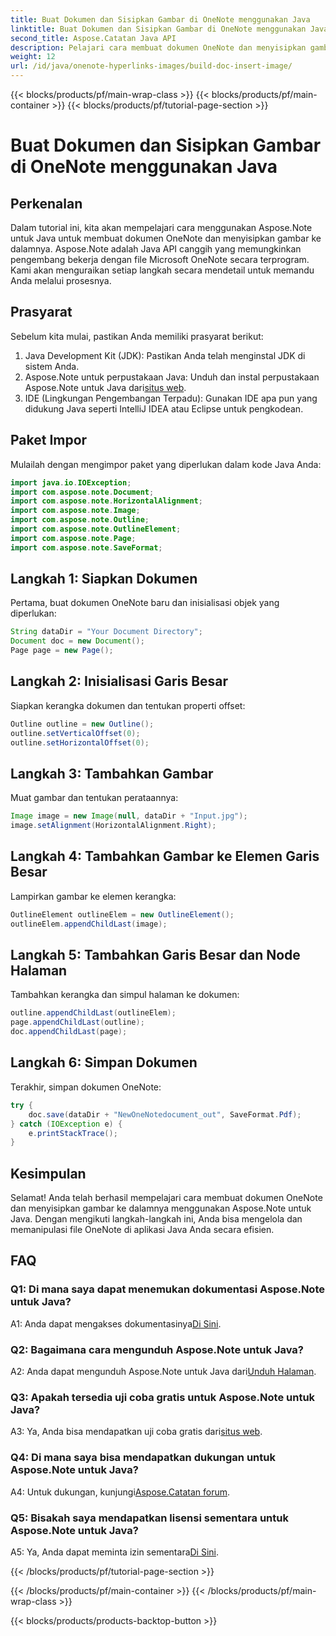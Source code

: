 ```yaml
---
title: Buat Dokumen dan Sisipkan Gambar di OneNote menggunakan Java
linktitle: Buat Dokumen dan Sisipkan Gambar di OneNote menggunakan Java
second_title: Aspose.Catatan Java API
description: Pelajari cara membuat dokumen OneNote dan menyisipkan gambar menggunakan Aspose.Note untuk Java. Tutorial langkah demi langkah untuk integrasi yang lancar.
weight: 12
url: /id/java/onenote-hyperlinks-images/build-doc-insert-image/
---
```


{{< blocks/products/pf/main-wrap-class >}}
{{< blocks/products/pf/main-container >}}
{{< blocks/products/pf/tutorial-page-section >}}

# Buat Dokumen dan Sisipkan Gambar di OneNote menggunakan Java

## Perkenalan

Dalam tutorial ini, kita akan mempelajari cara menggunakan Aspose.Note untuk Java untuk membuat dokumen OneNote dan menyisipkan gambar ke dalamnya. Aspose.Note adalah Java API canggih yang memungkinkan pengembang bekerja dengan file Microsoft OneNote secara terprogram. Kami akan menguraikan setiap langkah secara mendetail untuk memandu Anda melalui prosesnya.

## Prasyarat

Sebelum kita mulai, pastikan Anda memiliki prasyarat berikut:

1. Java Development Kit (JDK): Pastikan Anda telah menginstal JDK di sistem Anda.
2.  Aspose.Note untuk perpustakaan Java: Unduh dan instal perpustakaan Aspose.Note untuk Java dari[situs web](https://releases.aspose.com/note/java/).
3. IDE (Lingkungan Pengembangan Terpadu): Gunakan IDE apa pun yang didukung Java seperti IntelliJ IDEA atau Eclipse untuk pengkodean.

## Paket Impor

Mulailah dengan mengimpor paket yang diperlukan dalam kode Java Anda:

```java
import java.io.IOException;
import com.aspose.note.Document;
import com.aspose.note.HorizontalAlignment;
import com.aspose.note.Image;
import com.aspose.note.Outline;
import com.aspose.note.OutlineElement;
import com.aspose.note.Page;
import com.aspose.note.SaveFormat;
```

## Langkah 1: Siapkan Dokumen

Pertama, buat dokumen OneNote baru dan inisialisasi objek yang diperlukan:

```java
String dataDir = "Your Document Directory";
Document doc = new Document();
Page page = new Page();
```

## Langkah 2: Inisialisasi Garis Besar

Siapkan kerangka dokumen dan tentukan properti offset:

```java
Outline outline = new Outline();
outline.setVerticalOffset(0);
outline.setHorizontalOffset(0);
```

## Langkah 3: Tambahkan Gambar

Muat gambar dan tentukan perataannya:

```java
Image image = new Image(null, dataDir + "Input.jpg");
image.setAlignment(HorizontalAlignment.Right);
```

## Langkah 4: Tambahkan Gambar ke Elemen Garis Besar

Lampirkan gambar ke elemen kerangka:

```java
OutlineElement outlineElem = new OutlineElement();
outlineElem.appendChildLast(image);
```

## Langkah 5: Tambahkan Garis Besar dan Node Halaman

Tambahkan kerangka dan simpul halaman ke dokumen:

```java
outline.appendChildLast(outlineElem);
page.appendChildLast(outline);
doc.appendChildLast(page);
```

## Langkah 6: Simpan Dokumen

Terakhir, simpan dokumen OneNote:

```java
try {
    doc.save(dataDir + "NewOneNotedocument_out", SaveFormat.Pdf);
} catch (IOException e) {
    e.printStackTrace();
}
```

## Kesimpulan

Selamat! Anda telah berhasil mempelajari cara membuat dokumen OneNote dan menyisipkan gambar ke dalamnya menggunakan Aspose.Note untuk Java. Dengan mengikuti langkah-langkah ini, Anda bisa mengelola dan memanipulasi file OneNote di aplikasi Java Anda secara efisien.

## FAQ

### Q1: Di mana saya dapat menemukan dokumentasi Aspose.Note untuk Java?

 A1: Anda dapat mengakses dokumentasinya[Di Sini](https://reference.aspose.com/note/java/).

### Q2: Bagaimana cara mengunduh Aspose.Note untuk Java?

 A2: Anda dapat mengunduh Aspose.Note untuk Java dari[Unduh Halaman](https://releases.aspose.com/note/java/).

### Q3: Apakah tersedia uji coba gratis untuk Aspose.Note untuk Java?

 A3: Ya, Anda bisa mendapatkan uji coba gratis dari[situs web](https://releases.aspose.com/).

### Q4: Di mana saya bisa mendapatkan dukungan untuk Aspose.Note untuk Java?

 A4: Untuk dukungan, kunjungi[Aspose.Catatan forum](https://forum.aspose.com/c/note/28).

### Q5: Bisakah saya mendapatkan lisensi sementara untuk Aspose.Note untuk Java?

 A5: Ya, Anda dapat meminta izin sementara[Di Sini](https://purchase.aspose.com/temporary-license/).

{{< /blocks/products/pf/tutorial-page-section >}}

{{< /blocks/products/pf/main-container >}}
{{< /blocks/products/pf/main-wrap-class >}}

{{< blocks/products/products-backtop-button >}}
